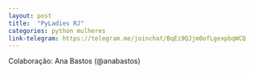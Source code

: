 ```yaml
---
layout: post
title:  "PyLadies RJ"
categories: python mulheres
link-telegram: https://telegram.me/joinchat/BqEi9QJjm0ofLgexpbqWCQ
---
```

Colaboração: Ana Bastos (@anabastos)

